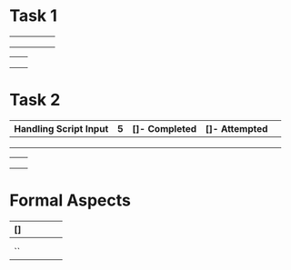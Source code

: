 # Task 1

|      |      |      |      |      |
| ---- | ---- | ---- | ---- | ---- |
|      |      |      |      |      |
|      |      |      |      |      |
|      |      |      |      |      |

|      |      |
| ---- | ---- |
|      |      |
|      |      |
|      |      |

# Task 2

|  Handling Script Input  |  5  |  []- Completed  |  []- Attempted    |      |
| ---- | ---- | ---- | ---- | ---- |
|      |      |      |      |      |
|      |      |      |      |      |
|      |      |      |      |      |

|      |      |
| ---- | ---- |
|      |      |
|      |      |
|      |      |



# Formal Aspects 

|  []    |      |      |      |      |
| ---- | ---- | ---- | ---- | ---- |
|      |      |      |      |      |
|      |      |      |      |      |
| ``   |      |      |      |      |


